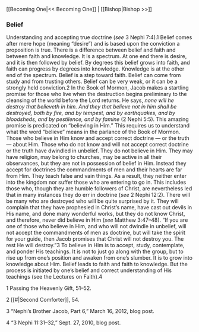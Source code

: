 [[Becoming One|<< Becoming One]]  |  [[Bishop|Bishop >>]]

### Belief
Understanding and accepting true doctrine (*see* 3 Nephi 7:4).1 Belief comes after mere hope (meaning “desire”) and is based upon the conviction a proposition is true. There is a difference between belief and faith and between faith and knowledge. It is a spectrum. At one end there is desire, and it is then followed by belief. By degrees this belief grows into faith, and faith can progress by degrees into knowledge. Knowledge is at the other end of the spectrum. Belief is a step toward faith. Belief can come from study and from trusting others. Belief can be very weak, or it can be a strongly held conviction.2 In the Book of Mormon, Jacob makes a startling promise for those who live when the destruction begins preliminary to the cleansing of the world before the Lord returns. He says, *none will he destroy that believeth in him. And they that believe not in him shall be destroyed, both by fire, and by tempest, and by earthquakes, and by bloodsheds, and by pestilence, and by famine* (2 Nephi 5:5). This amazing promise is predicated on “believing in Him.” This requires us to understand what the word “believe” means in the parlance of the Book of Mormon. Those who believe in Him know and accept correct doctrine — or the truth — about Him. Those who do not know and will not accept correct doctrine or the truth have dwindled in unbelief. They do not believe in Him. They may have religion, may belong to churches, may be active in all their observances, but they are not in possession of belief in Him. Instead they accept for doctrines the commandments of men and their hearts are far from Him. They teach false and vain things. As a result, they neither enter into the kingdom nor suffer those who are entering to go in. This includes those who, though they are humble followers of Christ, are nevertheless led that in many instances they do err in doctrine (*see* 2 Nephi 12:2). There will be many who are destroyed who will be quite surprised by it. They will complain that they have prophesied in Christ’s name, have cast out devils in His name, and done many wonderful works, but they do not know Christ, and therefore, never did believe in Him (*see* Matthew 3:47–48). “If you are one of those who believe in Him, and who will not dwindle in unbelief, will not accept the commandments of men as doctrine, but will take the spirit for your guide, then Jacob promises that Christ will not destroy you. The rest He will destroy.”3 To believe in Him is to accept, study, contemplate, and ponder His teachings. It is not to just go along with the group, but to rise up from one’s position and awaken from one’s slumber. It is to grow into knowledge about Him. Belief leads to faith and faith to knowledge. But the process is initiated by one’s belief and correct understanding of His teachings (see the Lectures on Faith).4



1 Passing the Heavenly Gift, 51–52.


2
[[#|Second Comforter]], 54.


3
“Nephi’s Brother Jacob, Part 6,” March 16, 2012, blog post.


4 “3 Nephi 11:31–32,” Sept. 27, 2010, blog post.